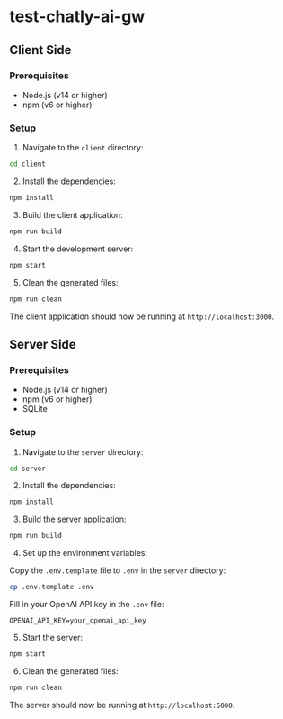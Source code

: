 # test-chatly-ai-gw

## Client Side

### Prerequisites

- Node.js (v14 or higher)
- npm (v6 or higher)

### Setup

1. Navigate to the `client` directory:

```bash
cd client
```

2. Install the dependencies:

```bash
npm install
```

3. Build the client application:

```bash
npm run build
```

4. Start the development server:

```bash
npm start
```

5. Clean the generated files:

```bash
npm run clean
```

The client application should now be running at `http://localhost:3000`.

## Server Side

### Prerequisites

- Node.js (v14 or higher)
- npm (v6 or higher)
- SQLite

### Setup

1. Navigate to the `server` directory:

```bash
cd server
```

2. Install the dependencies:

```bash
npm install
```

3. Build the server application:

```bash
npm run build
```

4. Set up the environment variables:

Copy the `.env.template` file to `.env` in the `server` directory:

```bash
cp .env.template .env
```

Fill in your OpenAI API key in the `.env` file:

```
OPENAI_API_KEY=your_openai_api_key
```

5. Start the server:

```bash
npm start
```

6. Clean the generated files:

```bash
npm run clean
```

The server should now be running at `http://localhost:5000`.
